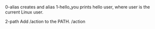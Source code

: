 0-alias creates and alias
1-hello_you prints hello user, where user is the current Linux user.

2-path Add /action to the PATH. /action
